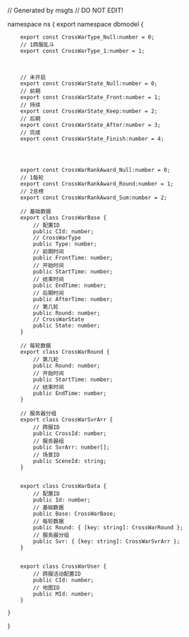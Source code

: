 // Generated by msgts
// DO NOT EDIT!

namespace ns {
	export namespace dbmodel {
	
		
		
		export const CrossWarType_Null:number = 0; 
		// 1跨服乱斗
		export const CrossWarType_1:number = 1; 
		
	
		
		// 未开启
		export const CrossWarState_Null:number = 0; 
		// 前期
		export const CrossWarState_Front:number = 1; 
		// 持续
		export const CrossWarState_Keep:number = 2; 
		// 后期
		export const CrossWarState_After:number = 3; 
		// 完成
		export const CrossWarState_Finish:number = 4; 
		
	
		
		
		export const CrossWarRankAward_Null:number = 0; 
		// 1每轮
		export const CrossWarRankAward_Round:number = 1; 
		// 2总榜
		export const CrossWarRankAward_Sum:number = 2; 
		
		// 基础数据
		export class CrossWarBase {	
			// 配置ID
			public CId: number; 
			// CrossWarType
			public Type: number; 
			// 前期时间
			public FrontTime: number; 
			// 开始时间
			public StartTime: number; 
			// 结束时间
			public EndTime: number; 
			// 后期时间
			public AfterTime: number; 
			// 第几轮
			public Round: number; 
			// CrossWarState
			public State: number; 
		}
		
		// 每轮数据
		export class CrossWarRound {	
			// 第几轮
			public Round: number; 
			// 开始时间
			public StartTime: number; 
			// 结束时间
			public EndTime: number; 
		}
		
		// 服务器分组
		export class CrossWarSvrArr {	
			// 跨服ID
			public CrossId: number; 
			// 服务器组
			public SvrArr: number[]; 
			// 场景ID
			public SceneId: string; 
		}
		
		
		export class CrossWarData {	
			// 配置ID
			public Id: number; 
			// 基础数据
			public Base: CrossWarBase; 
			// 每轮数据
			public Round: { [key: string]: CrossWarRound }; 
			// 服务器分组
			public Svr: { [key: string]: CrossWarSvrArr }; 
		}
		
		
		export class CrossWarUser {	
			// 跨服活动配置ID
			public CId: number; 
			// 地图ID
			public MId: number; 
		}
		
	}
}
